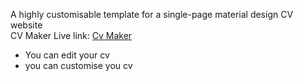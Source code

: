 A highly customisable template for a single-page material design CV website <br>
CV Maker Live link:  <a href="https://nitinmano.github.io/resume-editor.github.io/">Cv Maker</a>

* You can edit your cv
* you can customise you cv


